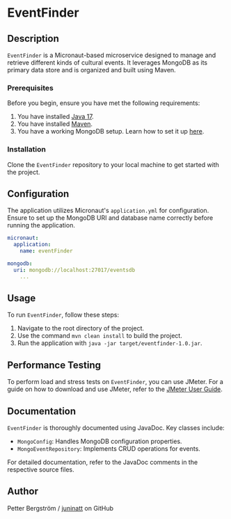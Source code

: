 # EventFinder

## Description

`EventFinder` is a Micronaut-based microservice designed to manage and retrieve different kinds of cultural events. It leverages MongoDB as its primary data store and is organized and built using Maven.


### Prerequisites

Before you begin, ensure you have met the following requirements:
1. You have installed [Java 17](https://adoptium.net/?variant=openjdk17&jvmVariant=hotspot).
2. You have installed [Maven](https://maven.apache.org/).
3. You have a working MongoDB setup. Learn how to set it up [here](https://www.mongodb.com/try/download/community).

### Installation

Clone the `EventFinder` repository to your local machine to get started with the project.

## Configuration

The application utilizes Micronaut's `application.yml` for configuration. Ensure to set up the MongoDB URI and database name correctly before running the application.

```yaml
micronaut:
  application:
    name: eventFinder

mongodb:
  uri: mongodb://localhost:27017/eventsdb
    ...
```

## Usage

To run `EventFinder`, follow these steps:

1. Navigate to the root directory of the project.
2. Use the command `mvn clean install` to build the project.
3. Run the application with `java -jar target/eventfinder-1.0.jar`.

## Performance Testing

To perform load and stress tests on `EventFinder`, you can use JMeter. For a guide on how to download and use JMeter, refer to the [JMeter User Guide](jmeter-guide.md).

## Documentation

`EventFinder` is thoroughly documented using JavaDoc. Key classes include:
- `MongoConfig`: Handles MongoDB configuration properties.
- `MongoEventRepository`: Implements CRUD operations for events.

For detailed documentation, refer to the JavaDoc comments in the respective source files.

## Author

Petter Bergström / [juninatt](https://github.com/juninatt) on GitHub



